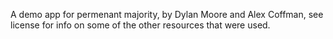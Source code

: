 A demo app for permenant majority, by Dylan Moore and Alex Coffman, see license for info on some of the other resources that were used.